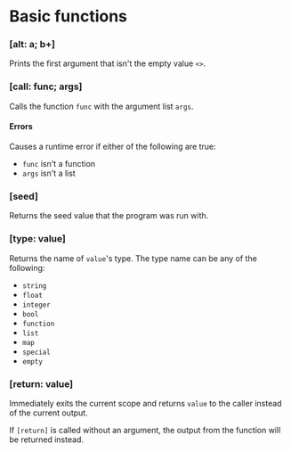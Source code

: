 # Basic functions

### [alt: a; b+]

Prints the first argument that isn't the empty value `<>`.

### [call: func; args]

Calls the function `func` with the argument list `args`.

#### Errors

Causes a runtime error if either of the following are true:
* `func` isn't a function
* `args` isn't a list

### [seed]

Returns the seed value that the program was run with.

### [type: value]

Returns the name of `value`'s type. The type name can be any of the following:

* `string`
* `float`
* `integer`
* `bool`
* `function`
* `list`
* `map`
* `special`
* `empty`

### [return: value]

Immediately exits the current scope and returns `value` to the caller instead of the current output.

If `[return]` is called without an argument, the output from the function will be returned instead.